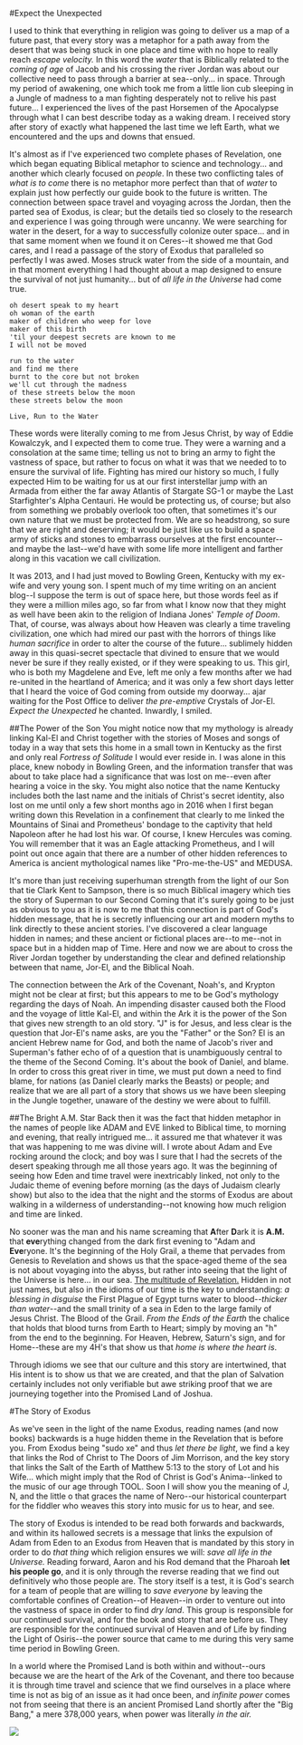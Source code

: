 #Expect the Unexpected

I used to think that everything in religion was going to deliver us a map of a future past, that every story was a metaphor for a path away from the desert that was being stuck in one place and time with no hope to really reach *escape velocity.*  In this word the *water* that is Biblically related to the *coming of age* of Jacob and his crossing the river Jordan was about our collective need to pass through a barrier at sea--only... in space.  Through my period of awakening, one which took me from a little lion cub sleeping in a Jungle of madness to a man fighting desperately not to relive his past future... I experienced the lives of the past Horsemen of the Apocalypse through what I can best describe today as a waking dream.  I received story after story of exactly what happened the last time we left Earth, what we encountered and the ups and downs that ensued. 

It's almost as if I've experienced two complete phases of Revelation, one which began equating Biblical metaphor to science and technology... and another which clearly focused on *people*.  In these two conflicting tales of *what is to come* there is no metaphor more perfect than that of *water* to explain just how perfectly our guide book to the future is written.  The connection between space travel and voyaging across the Jordan, then the parted sea of Exodus, is clear; but the details tied so closely to the research and experience I was going through were uncanny.  We were searching for water in the desert, for a way to successfully colonize outer space... and in that same moment when we found it on Ceres--it showed me that God cares, and I read a passage of the story of Exodus that paralleled so perfectly I was awed.  Moses struck water from the side of a mountain, and in that moment everything I had thought about a map designed to ensure the survival of not just humanity... but of *all life in the Universe* had come true.  

```
oh desert speak to my heart
oh woman of the earth
maker of children who weep for love
maker of this birth
'til your deepest secrets are known to me
I will not be moved

run to the water
and find me there
burnt to the core but not broken
we'll cut through the madness
of these streets below the moon
these streets below the moon

Live, Run to the Water
```

These words were literally coming to me from Jesus Christ, by way of Eddie Kowalczyk, and I expected them to come true.  They were a warning and a consolation at the same time; telling us not to bring an army to fight the vastness of space, but rather to focus on what it was that we needed to to ensure the survival of life.  Fighting has mired our history so much, I fully expected Him to be waiting for us at our first interstellar jump with an Armada from either the far away Atlantis of Stargate SG-1 or maybe the Last Starfighter's Alpha Centauri.  He would be protecting us, of course; but also from something we probably overlook too often, that sometimes it's our own nature that we must be protected from.  We are so headstrong, so sure that we are right and deserving; it would be just like us to build a space army of sticks and stones to embarrass ourselves at the first encounter--and maybe the last--we'd have with some life more intelligent and farther along in this vacation we call civilization.

It was 2013, and I had just moved to Bowling Green, Kentucky with my ex-wife and very young son.  I spent much of my time writing on an ancient blog--I suppose the term is out of space here, but those words feel as if they were a million miles ago, so far from what I know now that they might as well have been akin to the religion of Indiana Jones' *Temple of Doom*.  That, of course, was always about how Heaven was clearly a time traveling civilization, one which had mired our past with the horrors of things like *human sacrifice* in order to alter the course of the future... sublimely hidden away in this quasi-secret spectacle that divined to ensure that we would never be sure if they really existed, or if they were speaking to us.  This girl, who is both my Magdelene and Eve, left me only a few months after we had re-united in the heartland of America; and it was only a few short days letter that I heard the voice of God coming from outside my doorway... ajar waiting for the Post Office to deliver *the pre-emptive* Crystals of Jor-El.  *Expect the Unexpected* he chanted.  Inwardly, I smiled.

##The Power of the Son
You might notice now that my mythology is already linking Kal-El and Christ together with the stories of Moses and songs of today in a way that sets this home in a small town in Kentucky as the first and only real *Fortress of Solitude* I would ever reside in.  I was alone in this place, knew nobody in Bowling Green, and the information transfer that was about to take place had a significance that was lost on me--even after hearing a voice in the sky.  You might also notice that the name Kentucky includes both the last name and the initials of Christ's secret identity, also lost on me until only a few short months ago in 2016 when I first began writing down this Revelation in a confinement that clearly to me linked the Mountains of Sinai and Prometheus' bondage to the captivity that held Napoleon after he had lost his war.  Of course, I knew Hercules was coming.  You will remember that it was an Eagle attacking Prometheus, and I will point out once again that there are a number of other hidden references to America is ancient mythological names like "Pro-me-the-US" and MEDUSA.  

It's more than just receiving superhuman strength from the light of our Son that tie Clark Kent to Sampson, there is so much Biblical imagery which ties the story of Superman to our Second Coming that it's surely going to be just as obvious to you as it is now to me that this connection is part of God's hidden message, that he is secretly influencing our art and modern myths to link directly to these ancient stories.  I've discovered a clear language hidden in names; and these ancient or fictional places are--to me--not in space but in a hidden map of Time.  Here and now we are about to cross the River Jordan together by understanding the clear and defined relationship between that name, Jor-El, and the Biblical Noah.

The connection between the Ark of the Covenant, Noah's, and Krypton might not be clear at first; but this appears to me to be God's mythology regarding the days of Noah.  An impending disaster caused both the Flood and the voyage of little Kal-El, and within the Ark it is the power of the Son that gives new strength to an old story.  "J" is for Jesus, and less clear is the question that Jor-El's name asks, are you the "Father" or the Son?  El is an ancient Hebrew name for God, and both the name of Jacob's river and Superman's father echo of of a question that is unambiguously central to the theme of the Second Coming.  It's about the book of Daniel, and blame.  In order to cross this great river in time, we must put down a need to find blame, for nations (as Daniel clearly marks the Beasts) or people; and realize that we are all part of a story that shows us we have been sleeping in the Jungle together, unaware of the destiny we were about to fulfill.  

##The Bright A.M. Star
Back then it was the fact that hidden metaphor in the names of people like ADAM and EVE linked to Biblical time, to morning and evening, that really intrigued me... it assured me that whatever it was that was happening to me was divine will.  I wrote about Adam and Eve rocking around the clock; and boy was I sure that I had the secrets of the desert speaking through me all those years ago.  It was the beginning of seeing how Eden and time travel were inextricably linked, not only to the Judaic theme of evening before morning (as the days of Judaism clearly show) but also to the idea that the night and the storms of Exodus are about walking in a wilderness of understanding--not knowing how much religion and time are linked.

No sooner was the man and his name screaming that **A**fter **D**ark it is **A.M.** that **eve**rything changed from the dark first evening to "Adam and **Eve**ryone.  It's the beginning of the Holy Grail, a theme that pervades from Genesis to Revelation and shows us that the space-aged theme of the sea is not about voyaging into the abyss, but rather into seeing that the light of the Universe is here... in our sea.  [The multitude of Revelation.](holy_water,_sang_rael.html)  Hidden in not just names, but also in the idioms of our time is the key to understanding: *a blessing in disguise* the First Plague of Egypt turns water to blood--*thicker than water*--and the small trinity of a sea in Eden to the large family of Jesus Christ.  The Blood of the Grail.  *From the Ends of the Earth* the chalice that holds that blood turns from Earth to Heart; simply by moving an "h" from the end to the beginning.  For Heaven, Hebrew, Saturn's sign, and for Home--these are my 4H's that show us that *home is where the heart is*.

Through idioms we see that our culture and this story are intertwined, that His intent is to show us that we are created, and that the plan of Salvation certainly includes not only verifiable but awe striking proof that we are journeying together into the Promised Land of Joshua.

#The Story of Exodus

As we've seen in the light of the name Exodus, reading names (and now books) backwards is a huge hidden theme in the Revelation that is before you.  From Exodus being "sudo xe" and thus *let there be light*, we find a key that links the Rod of Christ to The Doors of Jim Morrison, and the key story that links the Salt of the Earth of Matthew 5:13 to the story of Lot and his Wife... which might imply that the Rod of Christ is God's Anima--linked to the music of our age through TOOL.  Soon I will show you the meaning of J, N, and the little o that graces the name of Nero--our historical counterpart for the fiddler who weaves this story into music for us to hear, and see.

The story of Exodus is intended to be read both forwards and backwards, and within its hallowed secrets is a message that links the expulsion of Adam from Eden to an Exodus from Heaven that is mandated by this story in order to do *that thing* which religion ensures we will:  *save all life in the Universe.*  Reading forward, Aaron and his Rod demand that the Pharoah **let his people go**, and it is only through the reverse reading that we find out definitively who those people are.  The story itself is a test, it is God's search for a team of people that are willing to *save everyone* by leaving the comfortable confines of Creation--of Heaven--in order to venture out into the vastness of space in order to find *dry land*.  This group is responsible for our continued survival, and for the book and story that are before us.  They are responsible for the continued survival of Heaven and of Life by finding the Light of Osiris--the power source that came to me during this very same time period in Bowling Green. 

In a world where the Promised Land is both within and without--ours because we are the heart of the Ark of the Covenant, and there too because it is through time travel and science that we find ourselves in a place where time is not as big of an issue as it had once been, and *infinite power* comes not from seeing that there is an ancient Promised Land shortly after the "Big Bang," a mere 378,000 years, when power was literally *in the air.*  

![](cosmic-microwave-background-cmb-130321d-02.jpg)
